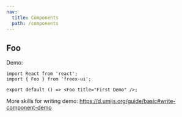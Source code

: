 ```yaml
---
nav:
  title: Components
  path: /components
---
```


## Foo

Demo:

```tsx
import React from 'react';
import { Foo } from 'freex-ui';

export default () => <Foo title="First Demo" />;
```

More skills for writing demo: https://d.umijs.org/guide/basic#write-component-demo

